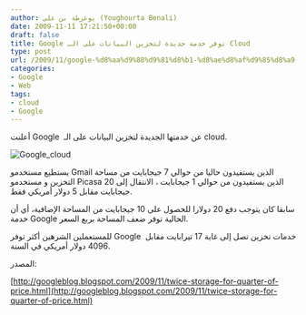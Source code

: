 ```yaml
---
author: يوغرطة بن علي (Youghourta Benali)
date: 2009-11-11 17:21:50+00:00
draft: false
title: Google توفر خدمة جديدة لتخزين البيانات على الـ Cloud
type: post
url: /2009/11/google-%d8%aa%d9%88%d9%81%d8%b1-%d8%ae%d8%af%d9%85%d8%a9-%d8%ac%d8%af%d9%8a%d8%af%d8%a9-%d9%84%d8%aa%d8%ae%d8%b2%d9%8a%d9%86-%d8%a7%d9%84%d8%a8%d9%8a%d8%a7%d9%86%d8%a7%d8%aa-%d8%b9%d9%84%d9%89-%d8%a7/
categories:
- Google
- Web
tags:
- cloud
- Google
---
```


أعلنت Google  عن خدمتها الجديدة لتخزين البيانات على الـ cloud.

![Google_cloud](http://www.it-scoop.com/wp-content/uploads/2009/11/Google_cloud.jpg)


يستطيع مستخدمو Gmail الذين يستفيدون حاليا من حوالي 7 جيجابايت من مساحة التخزين و مستخدمو Picasa الذين يستفيدون من حوالي 1 جيجابايت ، الانتقال إلى 20 جيجابايت مقابل 5 دولار أمريكي فقط.

سابقا كان يتوجب دفع 20 دولارا للحصول على 10 جيجابايت من المساحة الإضافية، أي أن خدمة Google الحالية توفر ضعف المساحة بربع السعر.

للمستعملين الشرهين أكثر توفر Google  خدمات تخزين تصل إلى غاية 17 تيرابايت مقابل 4096 دولار أمريكي في السنة.

المصدر:

[http://googleblog.blogspot.com/2009/11/twice-storage-for-quarter-of-price.html](http://googleblog.blogspot.com/2009/11/twice-storage-for-quarter-of-price.html)
